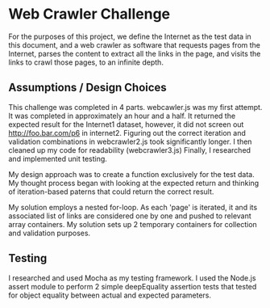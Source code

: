 # Web Crawler Challenge
For the purposes of this project, we define the Internet as the test data in this document, and a web crawler as software that requests pages from the Internet, parses the content to extract all the links in the page, and visits the links to crawl those pages, to an infinite depth.

## Assumptions / Design Choices
This challenge was completed in 4 parts. webcawler.js was my first attempt. It was completed in approximately an hour and a half. It returned the expected result for the Internet1 dataset, however, it did not screen out http://foo.bar.com/p6 in internet2. Figuring out the correct iteration and validation combinations in webcrawler2.js took significantly longer.
I then cleaned up my code for readability (webcrawler3.js)
Finally, I researched and implemented unit testing.

My design approach was to create a function exclusively for the test data. My thought process began with looking at the expected return and thinking of iteration-based paterns that could return the correct result.

 My solution employs a nested for-loop. As each 'page' is iterated, it and its associated list of links are considered one by one and pushed to relevant array containers.
 My solution sets up 2 temporary containers for collection and validation purposes.

## Testing
I researched and used Mocha as my testing framework. I used the Node.js assert module to perform 2 simple deepEquality assertion tests that tested for object equality between actual and expected parameters.
